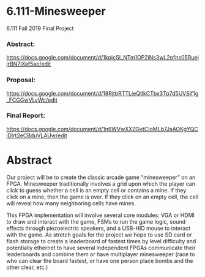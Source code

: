 # 6.111-Minesweeper
6.111 Fall 2019 Final Project

### Abstract: 
https://docs.google.com/document/d/1kpicSI_NTm1OP2iNs3wL2pfns05RuejjrBN7lXaf5ao/edit

### Proposal: 
https://docs.google.com/document/d/18RjtbRTTLjeQtlkCTbx3Tp7d5UVSjf1g_FCGGwVLvWc/edit

### Final Report:
https://docs.google.com/document/d/1n6WVwXXZGvtCIoMLb7JsAOKgYQCiDlrt2eCBduVLAUw/edit

# Abstract
Our project will be to create the classic arcade game “minesweeper” on an FPGA. Minesweeper traditionally involves a grid upon which the player can click to guess whether a cell is an empty cell or contains a mine. If they click on a mine, then the game is over. If they click on an empty cell, the cell will reveal how many neighboring cells have mines.

This FPGA implementation will involve several core modules: VGA or HDMI to draw and interact with the game, FSMs to run the game logic, sound effects through piezoelectric speakers, and a USB-HID mouse to interact with the game. As stretch goals for the project we hope to use SD card or flash storage to create a leaderboard of fastest times by level difficulty and potentially ethernet to have several independent FPGAs communicate their leaderboards and combine them or have multiplayer minesweeper (race to who can clear the board fastest, or have one person place bombs and the other clear, etc.)
